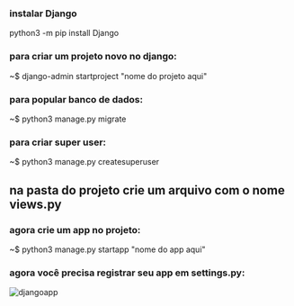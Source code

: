 ### instalar Django

python3 -m pip install Django


### para criar um projeto novo no django:

~$ django-admin startproject "nome do projeto aqui"

### para popular banco de dados:

~$ python3 manage.py migrate

### para criar super user:

~$ python3 manage.py createsuperuser

## na pasta do projeto crie um arquivo com o nome views.py


### agora crie um app no projeto:

~$ python3 manage.py startapp "nome do app aqui"

### agora você precisa registrar seu app em settings.py:

![djangoapp](https://user-images.githubusercontent.com/79322362/155889452-a529e62f-85b5-471d-9f42-6342a345dde1.png)
